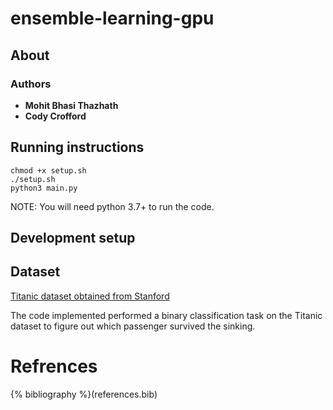 # ensemble-learning-gpu

## About

### Authors
* **Mohit Bhasi Thazhath**
* **Cody Crofford**

## Running instructions
```
chmod +x setup.sh
./setup.sh
python3 main.py
```
NOTE: You will need python 3.7+ to run the code. 

## Development setup

## Dataset

<a href="https://web.stanford.edu/class/archive/cs/cs109/cs109.1166/problem12.html">Titanic dataset obtained from Stanford</a>

The code implemented performed a binary classification task on the Titanic dataset to figure out which passenger survived the sinking. 

# Refrences
{% bibliography %}(references.bib)
